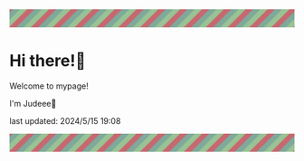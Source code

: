 <!-- Header image -->
<img src="./pokemon/pokemon_1.png" width="1000">

# Hi there!👋

Welcome to mypage!

I'm Judeee🐷

last updated: 2024/5/15 19:08

<!-- Footer image -->
<img src="./pokemon/pokemon_1.png" width="1000">
